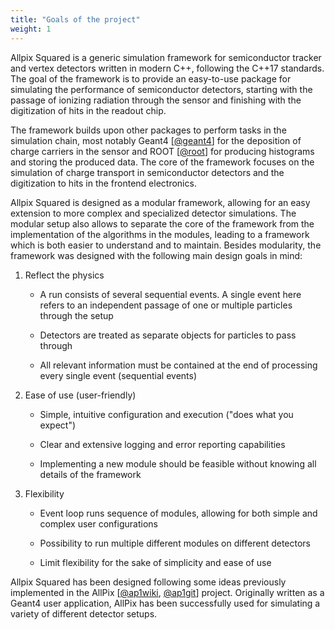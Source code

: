 ```yaml
---
title: "Goals of the project"
weight: 1
---
```


Allpix Squared is a generic simulation framework for semiconductor tracker
and vertex detectors written in modern C++, following the C++17 standards.
The goal of the framework is to provide an easy-to-use package for simulating
the performance of semiconductor detectors, starting with the passage of
ionizing radiation through the sensor and finishing with the digitization of
hits in the readout chip.

The framework builds upon other packages to perform tasks in the
simulation chain, most notably Geant4 \[[@geant4]\] for the deposition of
charge carriers in the sensor and ROOT \[[@root]\] for producing histograms
and storing the produced data. The core of the framework focuses on the
simulation of charge transport in semiconductor detectors and the
digitization to hits in the frontend electronics.

Allpix Squared is designed as a modular framework, allowing for an easy
extension to more complex and specialized detector simulations. The modular
setup also allows to separate the core of the framework from the
implementation of the algorithms in the modules, leading to a framework
which is both easier to understand and to maintain. Besides modularity,
the framework was designed with the following main design goals in mind:

1.  Reflect the physics

    -   A run consists of several sequential events. A single event here
        refers to an independent passage of one or multiple particles
        through the setup

    -   Detectors are treated as separate objects for particles to pass
        through

    -   All relevant information must be contained at the end of
        processing every single event (sequential events)

2.  Ease of use (user-friendly)

    -   Simple, intuitive configuration and execution (\"does what you
        expect\")

    -   Clear and extensive logging and error reporting capabilities

    -   Implementing a new module should be feasible without knowing all
        details of the framework

3.  Flexibility

    -   Event loop runs sequence of modules, allowing for both simple
        and complex user configurations

    -   Possibility to run multiple different modules on different
        detectors

    -   Limit flexibility for the sake of simplicity and ease of use

Allpix Squared has been designed following some ideas previously implemented
in the AllPix \[[@ap1wiki], [@ap1git]\] project. Originally written as a
Geant4 user application, AllPix has been successfully used for simulating a
variety of different detector setups.


[@geant4]: https://doi.org/10.1016/S0168-9002(03)01368-8
[@root]: http://root.cern.ch/
[@ap1wiki]: https://twiki.cern.ch/twiki/bin/view/Main/AllPix
[@ap1git]: https://github.com/ALLPix/allpix

